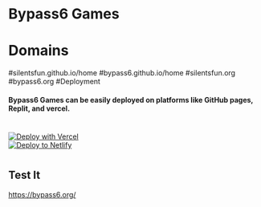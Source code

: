 # Bypass6 Games


# Domains 
#silentsfun.github.io/home
#bypass6.github.io/home
#silentsfun.org
#bypass6.org
#Deployment
#### Bypass6 Games can be easily deployed on platforms like GitHub pages, Replit, and vercel.
#
[![Deploy with Vercel](https://vercel.com/button)](https://vercel.com/new/clone?repository-url=https%3A%2F%2Fgithub.com%2FParcoil%2Fnativegames.net)  
[![Deploy to Netlify](https://www.netlify.com/img/deploy/button.svg)](https://app.netlify.com/start/deploy?repository=https://github.com/Parcoil/nativegames.net)
#

## Test It

https://bypass6.org/
